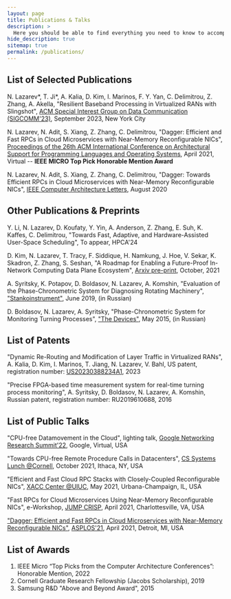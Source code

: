 ```yaml
---
layout: page
title: Publications & Talks
description: >
  Here you should be able to find everything you need to know to accomplish the most common tasks when blogging with Hydejack.
hide_description: true
sitemap: true
permalink: /publications/
---
```


## List of Selected Publications

N. Lazarev\*, T. Ji\*, A. Kalia, D. Kim, I. Marinos, F. Y. Yan, C. Delimitrou, Z. Zhang, A. Akella, "Resilient Baseband Processing in Virtualized RANs with Slingshot", <a href="https://dl.acm.org/doi/proceedings/10.1145/3603269" title="preprint">ACM Special Interest Group on Data Communication (SIGCOMM'23)</a>, September 2023, New York City

N. Lazarev, N. Adit, S. Xiang, Z. Zhang, C. Delimitrou, "Dagger: Efficient and Fast RPCs in Cloud Microservices with Near-Memory Reconfigurable NICs", <a href="https://dl.acm.org/doi/proceedings/10.1145/3445814" title="asplos">Proceedings of the 26th ACM International Conference on Architectural Support for Programming Languages and Operating Systems</a>, April 2021, Virtual -- **IEEE MICRO Top Pick Honorable Mention Award**

N. Lazarev, N. Adit, S. Xiang, Z. Zhang, C. Delimitrou, "Dagger: Towards Efficient RPCs in Cloud Microservices with Near-Memory Reconfigurable NICs", <a href="https://ieeexplore.ieee.org/xpl/RecentIssue.jsp?punumber=10208" title="cal">IEEE Computer Architecture Letters</a>, August 2020

## Other Publications & Preprints

Y. Li, N. Lazarev, D. Koufaty, Y. Yin, A. Anderson, Z. Zhang, E. Suh, K. Kaffes, C. Delimitrou, "Towards Fast, Adaptive, and Hardware-Assisted User-Space Scheduling", To appear, HPCA'24

D. Kim, N. Lazarev, T. Tracy, F. Siddique, H. Namkung, J. Hoe, V. Sekar, K. Skadron, Z. Zhang, S. Seshan, "A Roadmap for Enabling a Future-Proof In-Network Computing Data Plane Ecosystem", <a href="https://arxiv.org/abs/2111.04563" title="arxiv_switch">Arxiv pre-print</a>, October, 2021

A. Syritsky, K. Potapov, D. Boldasov, N. Lazarev, A. Komshin, "Evaluation of the Phase-Chronometric System for Diagnosing Rotating Machinery", <a href="https://www.stankoinstrument.su/journal/article/7891" title="devices">"Stankoinstrument"</a>, June 2019, (in Russian)

D. Boldasov, N. Lazarev, A. Syritsky, "Phase-Chronometric System for Monitoring Turning Processes", <a href="https://www.elibrary.ru/item.asp?id=24933545" title="devices">"The Devices"</a>, May 2015, (in Russian)


## List of Patents

"Dynamic Re-Routing and Modification of Layer Traffic in Virtualized RANs", A. Kalia, D. Kim, I. Marinos, T. Jiang, N. Lazarev, V. Bahl, US patent, registration number: <a href="https://patents.google.com/patent/US20230388234A1/en" title="US20230388234A1">US20230388234A1</a>, 2023

"Precise FPGA-based time measurement system for real-time turning process monitoring", A. Syritsky, D. Boldasov, N. Lazarev, A. Komshin, Russian patent, registration number: RU2019610688, 2016


## List of Public Talks

"CPU-free Datamovement in the Cloud", lighting talk, <a href="https://events.withgoogle.com/networking-research-summit-2022/" title="crisp">Google Networking Research Summit'22</a>, Google, Virtual, USA

"Towards CPU-free Remote Procedure Calls in Datacenters", <a href="https://www.cs.cornell.edu/courses/cs7490/2021fa/" title="crisp">CS Systems Lunch @Cornell</a>, October 2021, Ithaca, NY, USA

"Efficient and Fast Cloud RPC Stacks with Closely-Coupled Reconfigurable NICs", <a href="https://xilinx.github.io/xacc/uiuc.html" title="crisp">XACC Center @UIUC</a>, May 2021, Urbana-Champaign, IL, USA

"Fast RPCs for Cloud Microservices Using Near-Memory Reconfigurable NICs", e-Workshop, <a href="https://crisp.engineering.virginia.edu/joint-university-microelectronics-program-jump" title="crisp">JUMP CRISP</a>, April 2021, Charlottesville, VA, USA

<a href="https://www.youtube.com/watch?v=ONnR6Mg6t4E" title="asplos">"Dagger: Efficient and Fast RPCs in Cloud Microservices with Near-Memory Reconfigurable NICs"</a>, <a href="https://asplos-conference.org/" title="asplos_1">ASPLOS'21</a>, April 2021, Detroit, MI, USA

## List of Awards

<ol>
  <li>IEEE Micro “Top Picks from the Computer Architecture Conferences”: Honorable Mention, 2022</li>
  <li>Cornell Graduate Research Fellowship (Jacobs Scholarship), 2019</li>
  <li>Samsung R&D "Above and Beyond Award", 2015</li>
</ol>
